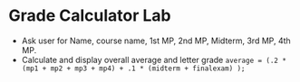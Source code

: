 Grade Calculator Lab
=
- Ask user for Name, course name, 1st MP, 2nd MP, Midterm, 3rd MP, 4th MP.
- Calculate and display overall average and letter grade
`average = (.2 * (mp1 + mp2 + mp3 + mp4) + .1 * (midterm + finalexam) );`
